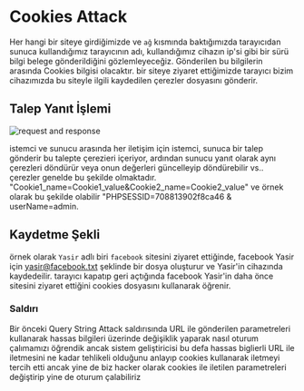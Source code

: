 # Cookies Attack

Her hangi bir siteye girdiğimizde ve `ağ` kısmında baktığımızda tarayıcıdan sunuca kullandığımız tarayıcının adı, kullandığımız cihazın ip'si gibi bir sürü bilgi belege gönderildiğini gözlemleyeceğiz. Gönderilen bu bilgilerin arasında Cookies bilgisi olacaktır. bir siteye ziyaret ettiğimizde tarayıcı bizim cihazımızda bu siteyle ilgili kaydedilen çerezler dosyasını gönderir.

## Talep Yanıt İşlemi


![request and response](https://github.com/yasir723/cookies-attack/assets/111686779/e17101ac-c3aa-4346-affc-0a7eed54eeb4)

istemci ve sunucu arasında her iletişim için istemci, sunuca bir talep gönderir bu talepte çerezieri içeriyor, ardından sunucu yanıt olarak aynı çerezleri döndürür veya onun değerleri güncelleyip döndürebilir vs..
çerezler genelde bu şekilde olmaktadır. "Cookie1_name=Cookie1_value&Cookie2_name=Cookie2_value" ve örnek olarak bu şekilde olabilir "PHPSESSID=708813902f8ca46 & userName=admin.

## Kaydetme Şekli

örnek olarak `Yasir` adlı biri `facebook` sitesini ziyaret ettiğinde, facebook Yasir için yasir@facebook.txt şeklinde bir dosya oluşturur ve Yasir'in cihazında kaydedeilir. tarayıcı kapatıp geri açtığında facebook Yasir'in daha önce sitesini ziyaret ettiğini cookies dosyasını kullanarak öğrenir.

### Saldırı

Bir önceki Query String Attack saldırısında URL ile gönderilen parametreleri kullanarak hassas bilgileri üzerinde değişiklik yaparak nasıl oturum çalımamızı öğrendik ancak sistem geliştiricisi bu defa hassas biglierli URL ile iletmesini ne kadar tehlikeli olduğunu anlayıp cookies kullanarak iletmeyi tercih etti ancak yine de biz hacker olarak cookies ile iletilen parametreleri değiştirip yine de oturum çalabiliriz
